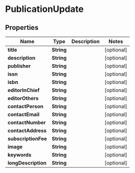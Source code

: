 # PublicationUpdate

## Properties
Name | Type | Description | Notes
------------ | ------------- | ------------- | -------------
**title** | **String** |  |  [optional]
**description** | **String** |  |  [optional]
**publisher** | **String** |  |  [optional]
**issn** | **String** |  |  [optional]
**isbn** | **String** |  |  [optional]
**editorInChief** | **String** |  |  [optional]
**editorOthers** | **String** |  |  [optional]
**contactPerson** | **String** |  |  [optional]
**contactEmail** | **String** |  |  [optional]
**contactNumber** | **String** |  |  [optional]
**contactAddress** | **String** |  |  [optional]
**subscriptionFee** | **String** |  |  [optional]
**image** | **String** |  |  [optional]
**keywords** | **String** |  |  [optional]
**longDescription** | **String** |  |  [optional]
